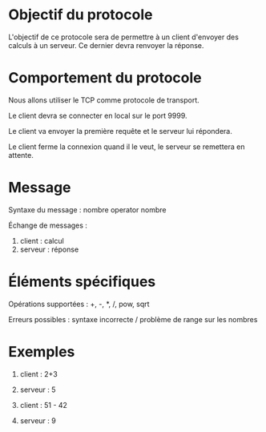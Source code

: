# Objectif du protocole
L'objectif de ce protocole sera de permettre à un client d'envoyer des calculs à un serveur. Ce dernier devra renvoyer la réponse.

# Comportement du protocole
Nous allons utiliser le TCP comme protocole de transport.

Le client devra se connecter en local sur le port 9999.

Le client va envoyer la première requête et le serveur lui répondera.

Le client ferme la connexion quand il le veut, le serveur se remettera en attente.

# Message
Syntaxe du message : nombre operator nombre

Échange de messages :
1. client : calcul
2. serveur : réponse


# Éléments spécifiques
Opérations supportées : +, -, *, /, pow, sqrt

Erreurs possibles : syntaxe incorrecte / problème de range sur les nombres

# Exemples
1. client : 2+3
2. serveur : 5

1. client : 51 - 42
2. serveur : 9